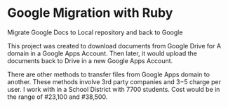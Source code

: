 # Google Migration with Ruby
Migrate Google Docs to Local repository and back to Google

This project was created to download documents from Google Drive for A domain in a Google Apps Account. Then later, it would upload the documents back to Drive in a new Google Apps Account.


There are other methods to transfer files from Google Apps domain to another. These methods involve 3rd party companies and $3-$5 charge per user. I work with in a School District with 7700 students. Cost would be in the range of #23,100 and #38,500. 

